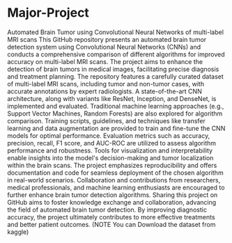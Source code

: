 # Major-Project
Automated Brain Tumor using Convolutional Neural  Networks of multi-label MRI scans
This GitHub repository presents an automated brain tumor detection system using Convolutional Neural Networks (CNNs) and conducts a comprehensive comparison of different algorithms for improved accuracy on multi-label MRI scans. The project aims to enhance the detection of brain tumors in medical images, facilitating precise diagnosis and treatment planning.
The repository features a carefully curated dataset of multi-label MRI scans, including tumor and non-tumor cases, with accurate annotations by expert radiologists. A state-of-the-art CNN architecture, along with variants like ResNet, Inception, and DenseNet, is implemented and evaluated. Traditional machine learning approaches (e.g., Support Vector Machines, Random Forests) are also explored for algorithm comparison.
Training scripts, guidelines, and techniques like transfer learning and data augmentation are provided to train and fine-tune the CNN models for optimal performance. Evaluation metrics such as accuracy, precision, recall, F1 score, and AUC-ROC are utilized to assess algorithm performance and robustness. Tools for visualization and interpretability enable insights into the model's decision-making and tumor localization within the brain scans.
The project emphasizes reproducibility and offers documentation and code for seamless deployment of the chosen algorithm in real-world scenarios. Collaboration and contributions from researchers, medical professionals, and machine learning enthusiasts are encouraged to further enhance brain tumor detection algorithms.
Sharing this project on GitHub aims to foster knowledge exchange and collaboration, advancing the field of automated brain tumor detection. By improving diagnostic accuracy, the project ultimately contributes to more effective treatments and better patient outcomes.
(NOTE You can Download the dataset from kaggle)
